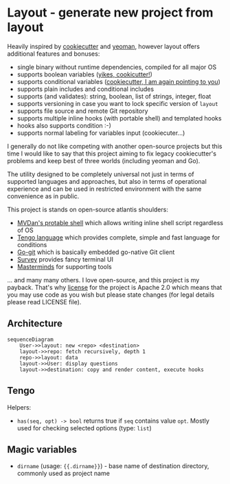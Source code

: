 # Layout - generate new project from layout

Heavily inspired by [cookiecutter](https://github.com/cookiecutter/cookiecutter) and [yeoman](https://yeoman.io), however layout offers additional features and bonuses:

- single binary without runtime dependencies, compiled for all major OS
- supports boolean variables ([yikes, cookicutter!](https://github.com/cookiecutter/cookiecutter/issues/126))
- supports conditional variables ([cookiecutter, I am again pointing to you](https://github.com/cookiecutter/cookiecutter/issues/1438))
- supports plain includes and conditional includes
- supports (and validates): string, boolean, list of strings, integer, float
- supports versioning in case you want to lock specific version of `layout`
- supports file source and remote Git repository
- supports multiple inline hooks (with portable shell) and templated hooks 
- hooks also supports condition :-)
- supports normal labeling for variables input (cookiecuter...)

I generally do not like competing with another open-source projects but this time
I would like to say that this project aiming to fix legacy cookiecutter's problems
and keep best of three worlds (including yeoman and Go).

The utility designed to be completely universal not just in terms of supported languages
and approaches, but also in terms of operational experience and can be used in restricted environment with the same
convenience as in public.

This project is stands on open-source atlantis shoulders:

- [MVDan's protable shell](https://mvdan.cc/sh/) which allows writing inline shell script regardless of OS
- [Tengo language](https://github.com/d5/tengo) which provides complete, simple and fast language for conditions
- [Go-git](https://github.com/go-git/go-git) which is basically embedded go-native Git client
- [Survey](https://github.com/AlecAivazis/survey) provides fancy terminal UI
- [Masterminds](https://github.com/Masterminds) for supporting tools

... and many many others. I love open-source, and this project is my payback.
That's why [license](LICENSE) for the project is Apache 2.0 which means that you may use code as you wish but please
state changes (for legal details please read LICENSE file).

## Architecture

```mermaid
sequenceDiagram
    User->>layout: new <repo> <destination> 
    layout->>repo: fetch recursively, depth 1
    repo->>layout: data
    layout->>User: display questions
    layout->>destination: copy and render content, execute hooks
```


## Tengo

Helpers:

- `has(seq, opt) -> bool` returns true if `seq` contains value `opt`. Mostly used for checking selected options (type: `list`)


## Magic variables

- `dirname` (usage: `{{.dirname}}`) - base name of destination directory, commonly used as project name
